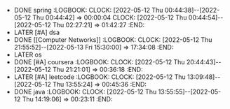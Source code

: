 - DONE spring
  :LOGBOOK:
  CLOCK: [2022-05-12 Thu 00:44:38]--[2022-05-12 Thu 00:44:42] =>  00:00:04
  CLOCK: [2022-05-12 Thu 00:44:54]--[2022-05-12 Thu 02:27:21] =>  01:42:27
  :END:
- LATER [#A] dsa
- DONE [[Computer Networks]]
  :LOGBOOK:
  CLOCK: [2022-05-12 Thu 21:55:52]--[2022-05-13 Fri 15:30:00] =>  17:34:08
  :END:
- LATER os
- DONE [#A] coursera
  :LOGBOOK:
  CLOCK: [2022-05-12 Thu 20:44:43]--[2022-05-12 Thu 21:21:01] =>  00:36:18
  :END:
- LATER [#A] leetcode
  :LOGBOOK:
  CLOCK: [2022-05-12 Thu 13:09:48]--[2022-05-12 Thu 13:55:24] =>  00:45:36
  :END:
- DONE java
  :LOGBOOK:
  CLOCK: [2022-05-12 Thu 13:55:55]--[2022-05-12 Thu 14:19:06] =>  00:23:11
  :END: